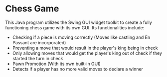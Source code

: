 # Chess Game
This Java program utilizes the Swing GUI widget toolkit to create a fully functioning chess game with its own GUI.
Its functionalities include:
* Checking if a piece is moving correctly (Moves like castling and En Passant are incorporated)
* Preventing a move that would result in the player's king being in check
* Only allowing moves that would get the player's king out of check if they started the turn in check
* Pawn Promotion (With its own built-in GUI)
* Detects if a player has no more valid moves to declare a winner
